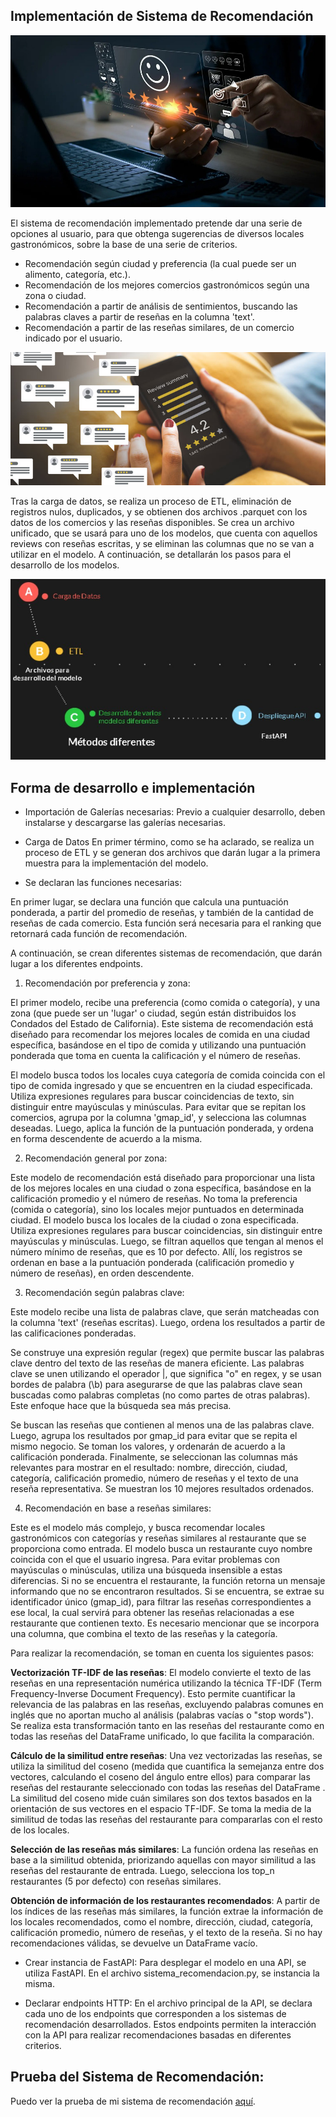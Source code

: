 ## Implementación de Sistema de Recomendación
<p align="center">
  <img src="/IMG/recomendacion.jpeg" alt="sistema de recomendación" />
</p>

El sistema de recomendación implementado pretende dar una serie de opciones al usuario, para que obtenga sugerencias de diversos locales gastronómicos, sobre la base de una serie de criterios.

- Recomendación según ciudad y preferencia (la cual puede ser un alimento, categoría, etc.).
- Recomendación de los mejores comercios gastronómicos según una zona o ciudad.
- Recomendación a partir de análisis de sentimientos, buscando las palabras claves a partir de reseñas en la columna 'text'.
- Recomendación a partir de las reseñas similares, de un comercio indicado por el usuario.

<p align="center">
  <img src="/IMG/recomendacion_review.jpg" alt="reviews" />
</p>


Tras la carga de datos, se realiza un proceso de ETL, eliminación de registros nulos, duplicados, y se obtienen dos archivos .parquet con los datos de los comercios y las reseñas disponibles.
Se crea un archivo unificado, que se usará para uno de los modelos, que cuenta con aquellos reviews con reseñas escritas, y se eliminan las columnas que no se van a utilizar en el modelo.
A continuación, se detallarán los pasos para el desarrollo de los modelos.

<p align="center">
  <img src="/IMG/desarrollo-MVP.jpeg" alt="MVP" />
</p>

## Forma de desarrollo e implementación
- Importación de Galerías necesarias:
Previo a cualquier desarrollo, deben instalarse y descargarse las galerías necesarias.

- Carga de Datos
En primer término, como se ha aclarado, se realiza un proceso de ETL y se generan dos archivos que darán lugar a la primera muestra para la implementación del modelo.

- Se declaran las funciones necesarias:

En primer lugar, se declara una función que calcula una puntuación ponderada, a partir del promedio de reseñas, y también de la cantidad de reseñas de cada comercio.
Esta función será necesaria para el ranking que retornará cada función de recomendación.

A continuación, se crean diferentes sistemas de recomendación, que darán lugar a los diferentes endpoints.

1) Recomendación por preferencia y zona:

El primer modelo, recibe una preferencia (como comida o categoría), y una zona (que puede ser un 'lugar' o ciudad, según están distribuidos los Condados del Estado de California).
Este sistema de recomendación está diseñado para recomendar los mejores locales de comida en una ciudad específica, basándose en el tipo de comida y utilizando una puntuación ponderada que toma en cuenta la calificación y el número de reseñas.

El modelo busca todos los locales cuya categoría de comida coincida con el tipo de comida ingresado y que se encuentren en la ciudad especificada. Utiliza expresiones regulares para buscar coincidencias de texto, sin distinguir entre mayúsculas y minúsculas. 
Para evitar que se repitan los comercios, agrupa por la columna 'gmap_id', y selecciona las columnas deseadas.
Luego, aplica la función de la puntuación ponderada, y ordena en forma descendente de acuerdo a la misma.

2) Recomendación general por zona:

Este modelo de recomendación está diseñado para proporcionar una lista de los mejores locales en una ciudad o zona específica, basándose en la calificación promedio y el número de reseñas. 
No toma la preferencia (comida o categoría), sino los locales mejor puntuados en determinada ciudad.
El modelo busca los locales de la ciudad o zona especificada. Utiliza expresiones regulares para buscar coincidencias, sin distinguir entre mayúsculas y minúsculas. Luego, se filtran aquellos que tengan al menos el número mínimo de reseñas, que es 10 por defecto. Allí, los registros se ordenan en base a la puntuación ponderada (calificación promedio y número de reseñas), en orden descendente.


3) Recomendación según palabras clave:

Este modelo recibe una lista de palabras clave, que serán matcheadas con la columna 'text' (reseñas escritas). Luego, ordena los resultados a partir de las calificaciones ponderadas.

Se construye una expresión regular (regex) que permite buscar las palabras clave dentro del texto de las reseñas de manera eficiente. Las palabras clave se unen utilizando el operador |, que significa "o" en regex, y se usan bordes de palabra (\\b) para asegurarse de que las palabras clave sean buscadas como palabras completas (no como partes de otras palabras). Este enfoque hace que la búsqueda sea más precisa.

Se buscan las reseñas que contienen al menos una de las palabras clave. Luego, agrupa los resultados por gmap_id para evitar que se repita el mismo negocio. Se toman los valores, y ordenarán de acuerdo a la calificación ponderada.
Finalmente, se seleccionan las columnas más relevantes para mostrar en el resultado: nombre, dirección, ciudad, categoría, calificación promedio, número de reseñas y el texto de una reseña representativa. Se muestran los 10 mejores resultados ordenados.


4) Recomendación en base a reseñas similares:

Este es el modelo más complejo, y busca recomendar locales gastronómicos con categorías y reseñas similares al restaurante que se proporciona como entrada. 
El modelo busca un restaurante cuyo nombre coincida con el que el usuario ingresa. Para evitar problemas con mayúsculas o minúsculas, utiliza una búsqueda insensible a estas diferencias. Si no se encuentra el restaurante, la función retorna un mensaje informando que no se encontraron resultados.
Si se encuentra, se extrae su identificador único (gmap_id), para filtrar las reseñas correspondientes a ese local, la cual servirá para obtener las reseñas relacionadas a ese restaurante que contienen texto. 
Es necesario mencionar que se incorpora una columna, que combina el texto de las reseñas y la categoría.

Para realizar la recomendación, se toman en cuenta los siguientes pasos:

**Vectorización TF-IDF de las reseñas**: 
El modelo convierte el texto de las reseñas en una representación numérica utilizando la técnica TF-IDF (Term Frequency-Inverse Document Frequency). Esto permite cuantificar la relevancia de las palabras en las reseñas, excluyendo palabras comunes en inglés que no aportan mucho al análisis (palabras vacías o "stop words"). Se realiza esta transformación tanto en las reseñas del restaurante como en todas las reseñas del DataFrame unificado, lo que facilita la comparación.

**Cálculo de la similitud entre reseñas**: 
Una vez vectorizadas las reseñas, se utiliza la similitud del coseno (medida que cuantifica la semejanza entre dos vectores, calculando el coseno del ángulo entre ellos) para comparar las reseñas del restaurante seleccionado con todas las reseñas del DataFrame . La similitud del coseno mide cuán similares son dos textos basados en la orientación de sus vectores en el espacio TF-IDF. Se toma la media de la similitud de todas las reseñas del restaurante para compararlas con el resto de los locales.

**Selección de las reseñas más similares**: 
La función ordena las reseñas en base a la similitud obtenida, priorizando aquellas con mayor similitud a las reseñas del restaurante de entrada. Luego, selecciona los top_n restaurantes (5 por defecto) con reseñas similares.

**Obtención de información de los restaurantes recomendados**: A partir de los índices de las reseñas más similares, la función extrae la información de los locales recomendados, como el nombre, dirección, ciudad, categoría, calificación promedio, número de reseñas, y el texto de la reseña. Si no hay recomendaciones válidas, se devuelve un DataFrame vacío.


- Crear instancia de FastAPI:
Para desplegar el modelo en una API, se utiliza FastAPI. En el archivo sistema_recomendacion.py, se instancia la misma.

- Declarar endpoints HTTP:
En el archivo principal de la API, se declara cada uno de los endpoints que corresponden a los sistemas de recomendación desarrollados. Estos endpoints permiten la interacción con la API para realizar recomendaciones basadas en diferentes criterios.

## Prueba del Sistema de Recomendación:
Puedo ver la prueba de mi sistema de recomendación [aquí](https://drive.google.com/file/d/1L5St4tRXbFGrvCxId5KMWVALMLEPTQJ0/view?usp=sharing).